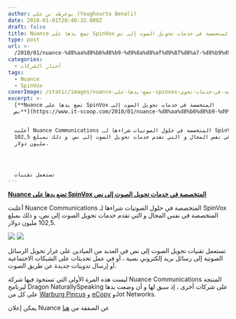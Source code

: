 ```yaml
---
author: يوغرطة بن علي (Youghourta Benali)
date: 2010-01-01T20:40:32.000Z
draft: false
title: Nuance تضع يدها على SpinVox المتخصصة في خدمات تحويل الصوت إلى نص
type: post
url: >-
  /2010/01/nuance-%d8%aa%d8%b6%d8%b9-%d9%8a%d8%af%d9%87%d8%a7-%d8%b9%d9%84%d9%89-spinvox-%d8%a7%d9%84%d9%85%d8%aa%d8%ae%d8%b5%d8%b5%d8%a9-%d9%81%d9%8a-%d8%ae%d8%af%d9%85%d8%a7%d8%aa-%d8%aa%d8%ad%d9%88%d9%8a/
categories:
  - أخبار الشركات
tags:
  - Nuance
  - SpinVox
coverImage: /static/images/nuance-تضع-يدها-على-spinvox-المتخصصة-في-خدمات-تحوي/Nuance.jpg
excerpt: >-
  [**Nuance تضع يدها على SpinVox المتخصصة في خدمات تحويل الصوت إلى
  نص**](https://www.it-scoop.com/2010/01/nuance-%d8%aa%d8%b6%d8%b9-%d9%8a%d8%af%d9%87%d8%a7-%d8%b9%d9%84%d9%89-spinvox-%d8%a7%d9%84%d9%85%d8%aa%d8%ae%d8%b5%d8%b5%d8%a9-%d9%81%d9%8a-%d8%ae%d8%af%d9%85%d8%a7%d8%aa-%d8%aa%d8%ad%d9%88%d9%8a/)


  أعلنت Nuance Communications المتخصصة في حلول الصوتيات شراءها لـ SpinVox
  المتخصصة في نفس المجال و التي تقدم خدمات تحويل الصوت إلى نص، و ذلك بمبلغ 102,5
  مليون دولار.




  تستعمل تقنيات
---
```

[**Nuance تضع يدها على SpinVox المتخصصة في خدمات تحويل الصوت إلى نص**](https://www.it-scoop.com/2010/01/nuance-%d8%aa%d8%b6%d8%b9-%d9%8a%d8%af%d9%87%d8%a7-%d8%b9%d9%84%d9%89-spinvox-%d8%a7%d9%84%d9%85%d8%aa%d8%ae%d8%b5%d8%b5%d8%a9-%d9%81%d9%8a-%d8%ae%d8%af%d9%85%d8%a7%d8%aa-%d8%aa%d8%ad%d9%88%d9%8a/)

أعلنت Nuance Communications المتخصصة في حلول الصوتيات شراءها لـ SpinVox المتخصصة في نفس المجال و التي تقدم خدمات تحويل الصوت إلى نص، و ذلك بمبلغ 102,5 مليون دولار.

![](/static/images/nuance-تضع-يدها-على-spinvox-المتخصصة-في-خدمات-تحوي/Nuance.jpg) ![](/static/images/nuance-تضع-يدها-على-spinvox-المتخصصة-في-خدمات-تحوي/SpinVox.jpg)

تستعمل تقنيات تحويل الصوت إلى نص في العديد من الميادين على غرار تحويل الرسائل الصوتية إلى رسائل بريد إلكتروني نصية ، أو في عمل تحديثات على الشبكات الاجتماعية أو إرسال تدوينات جديدة عن طريق الصوت.

ليست هذه المرة الأولى التي تستحوذ فيها شركة Nuance Communications المنتجة لبرنامج Dragon NaturallySpeaking على شركات أخرى ، إذ سبق لها و أن وضعت يدها على كل من [Warburg Pincus](http://www.warburgpincus.com/) و [eCopy](http://www.ecopy.com/) وJot Networks.

يمكن إعلان Nuance عن الصفقة من [هنا](http://www.nuance.com/news/pressreleases/2009/20091230\_acquireSpinVox.asp)
